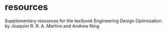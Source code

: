 # resources
Supplementary resources for the textbook Engineering Design Optimization by Joaquim R. R. A. Martins and Andrew Ning
